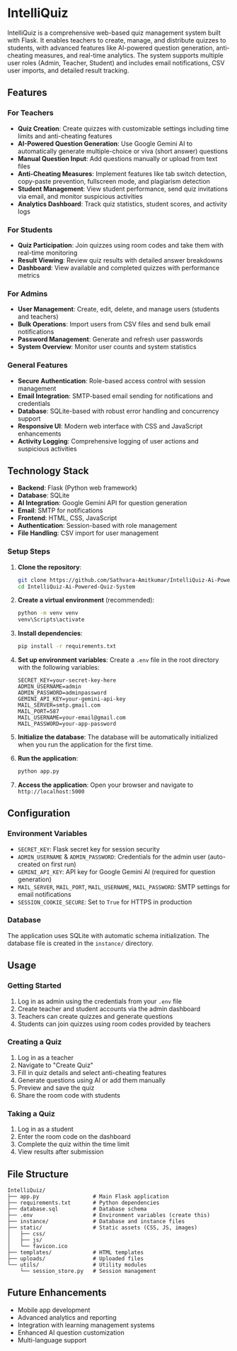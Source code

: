 # IntelliQuiz

IntelliQuiz is a comprehensive web-based quiz management system built with Flask. It enables teachers to create, manage, and distribute quizzes to students, with advanced features like AI-powered question generation, anti-cheating measures, and real-time analytics. The system supports multiple user roles (Admin, Teacher, Student) and includes email notifications, CSV user imports, and detailed result tracking.

## Features

### For Teachers
- **Quiz Creation**: Create quizzes with customizable settings including time limits and anti-cheating features
- **AI-Powered Question Generation**: Use Google Gemini AI to automatically generate multiple-choice or viva (short answer) questions
- **Manual Question Input**: Add questions manually or upload from text files
- **Anti-Cheating Measures**: Implement features like tab switch detection, copy-paste prevention, fullscreen mode, and plagiarism detection
- **Student Management**: View student performance, send quiz invitations via email, and monitor suspicious activities
- **Analytics Dashboard**: Track quiz statistics, student scores, and activity logs

### For Students
- **Quiz Participation**: Join quizzes using room codes and take them with real-time monitoring
- **Result Viewing**: Review quiz results with detailed answer breakdowns
- **Dashboard**: View available and completed quizzes with performance metrics

### For Admins
- **User Management**: Create, edit, delete, and manage users (students and teachers)
- **Bulk Operations**: Import users from CSV files and send bulk email notifications
- **Password Management**: Generate and refresh user passwords
- **System Overview**: Monitor user counts and system statistics

### General Features
- **Secure Authentication**: Role-based access control with session management
- **Email Integration**: SMTP-based email sending for notifications and credentials
- **Database**: SQLite-based with robust error handling and concurrency support
- **Responsive UI**: Modern web interface with CSS and JavaScript enhancements
- **Activity Logging**: Comprehensive logging of user actions and suspicious activities

## Technology Stack

- **Backend**: Flask (Python web framework)
- **Database**: SQLite
- **AI Integration**: Google Gemini API for question generation
- **Email**: SMTP for notifications
- **Frontend**: HTML, CSS, JavaScript
- **Authentication**: Session-based with role management
- **File Handling**: CSV import for user management

### Setup Steps

1. **Clone the repository**:
   ```bash
   git clone https://github.com/Sathvara-Amitkumar/IntelliQuiz-Ai-Powered-Quiz-System.git
   cd IntelliQuiz-Ai-Powered-Quiz-System
   ```

2. **Create a virtual environment** (recommended):
   ```bash
   python -m venv venv
   venv\Scripts\activate  
   ```

3. **Install dependencies**:
   ```bash
   pip install -r requirements.txt
   ```

4. **Set up environment variables**:
   Create a `.env` file in the root directory with the following variables:
   ```env
   SECRET_KEY=your-secret-key-here
   ADMIN_USERNAME=admin
   ADMIN_PASSWORD=adminpassword
   GEMINI_API_KEY=your-gemini-api-key
   MAIL_SERVER=smtp.gmail.com
   MAIL_PORT=587
   MAIL_USERNAME=your-email@gmail.com
   MAIL_PASSWORD=your-app-password
   ```

5. **Initialize the database**:
   The database will be automatically initialized when you run the application for the first time.

6. **Run the application**:
   ```bash
   python app.py
   ```

7. **Access the application**:
   Open your browser and navigate to `http://localhost:5000`

## Configuration

### Environment Variables
- `SECRET_KEY`: Flask secret key for session security
- `ADMIN_USERNAME` & `ADMIN_PASSWORD`: Credentials for the admin user (auto-created on first run)
- `GEMINI_API_KEY`: API key for Google Gemini AI (required for question generation)
- `MAIL_SERVER`, `MAIL_PORT`, `MAIL_USERNAME`, `MAIL_PASSWORD`: SMTP settings for email notifications
- `SESSION_COOKIE_SECURE`: Set to `True` for HTTPS in production

### Database
The application uses SQLite with automatic schema initialization. The database file is created in the `instance/` directory.

## Usage

### Getting Started
1. Log in as admin using the credentials from your `.env` file
2. Create teacher and student accounts via the admin dashboard
3. Teachers can create quizzes and generate questions
4. Students can join quizzes using room codes provided by teachers

### Creating a Quiz
1. Log in as a teacher
2. Navigate to "Create Quiz"
3. Fill in quiz details and select anti-cheating features
4. Generate questions using AI or add them manually
5. Preview and save the quiz
6. Share the room code with students

### Taking a Quiz
1. Log in as a student
2. Enter the room code on the dashboard
3. Complete the quiz within the time limit
4. View results after submission

## File Structure

```
IntelliQuiz/
├── app.py                 # Main Flask application
├── requirements.txt       # Python dependencies
├── database.sql           # Database schema
├── .env                   # Environment variables (create this)
├── instance/              # Database and instance files
├── static/                # Static assets (CSS, JS, images)
│   ├── css/
│   ├── js/
│   └── favicon.ico
├── templates/             # HTML templates
├── uploads/               # Uploaded files
└── utils/                 # Utility modules
    └── session_store.py   # Session management
```

## Future Enhancements

- Mobile app development
- Advanced analytics and reporting
- Integration with learning management systems
- Enhanced AI question customization
- Multi-language support
